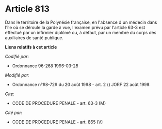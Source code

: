 # Article 813

Dans le territoire de la Polynésie française, en l'absence d'un médecin dans l'île où se déroule la garde à vue, l'examen
prévu par l'article 63-3 est effectué par un infirmier diplômé ou, à défaut, par un membre du corps des auxiliaires de santé
publique.

**Liens relatifs à cet article**

_Codifié par_:

  - Ordonnance 96-268 1996-03-28

_Modifié par_:

  - Ordonnance n°98-729 du 20 août 1998 - art. 2 () JORF 22 août 1998

_Cite_:

  - CODE DE PROCEDURE PENALE - art. 63-3 (M)

_Cité par_:

  - CODE DE PROCEDURE PENALE - art. 865 (V)
